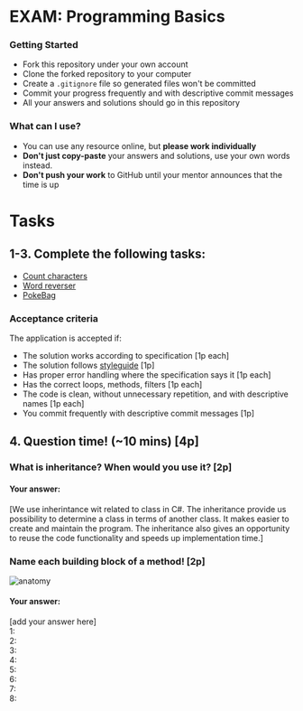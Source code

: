 # EXAM: Programming Basics

### Getting Started
 - Fork this repository under your own account
 - Clone the forked repository to your computer
 - Create a `.gitignore` file so generated files won't be committed
 - Commit your progress frequently and with descriptive commit messages
 - All your answers and solutions should go in this repository

### What can I use?
- You can use any resource online, but **please work individually**
- **Don't just copy-paste** your answers and solutions, use your own words instead.
- **Don't push your work** to GitHub until your mentor announces that the time is up


# Tasks
## 1-3. Complete the following tasks:
- [Count characters](countchars/CountChars.cs)
- [Word reverser](wordreverser/Wordreverser.cs)
- [PokeBag](pokebag/PokeBag.cs)

### Acceptance criteria
The application is accepted if:
- The solution works according to specification [1p each]
- The solution follows [styleguide](https://github.com/greenfox-academy/teaching-materials/blob/master/styleguide/cs.md) [1p]
- Has proper error handling where the specification says it [1p each]
- Has the correct loops, methods, filters [1p each]
- The code is clean, without unnecessary repetition, and with descriptive names [1p each]
- You commit frequently with descriptive commit messages [1p]

## 4. Question time! (~10 mins) [4p]

###  What is inheritance? When would you use it? [2p]
#### Your answer:
[We use inherintance wit related to class in C#. The inheritance provide us possibility to determine a class in terms of another class. It makes easier to create and maintain the program. The inheritance also gives an opportunity to reuse the code functionality and speeds up implementation time.]


### Name each building block of a method! [2p]

![anatomy](anatomy/AnatomyJavaCs.png)

#### Your answer:
[add your answer here]   
1:   
2:   
3:   
4:   
5:   
6:   
7:   
8:
